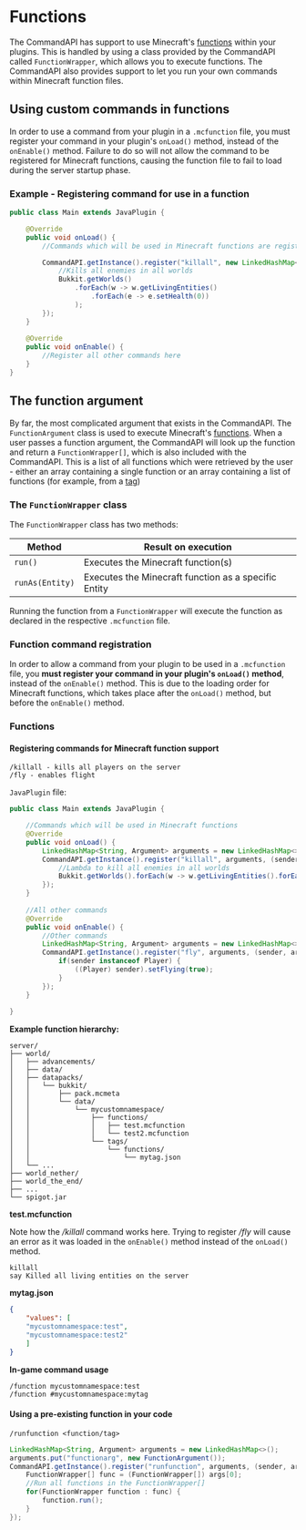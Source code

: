# Functions

The CommandAPI has support to use Minecraft's [functions](https://minecraft.gamepedia.com/Function_(Java_Edtion)) within your plugins. This is handled by using a class provided by the CommandAPI called `FunctionWrapper`, which allows you to execute functions. The CommandAPI also provides support to let you run your own commands within Minecraft function files.

## Using custom commands in functions

In order to use a command from your plugin in a `.mcfunction` file, you must register your command in your plugin's `onLoad()` method, instead of the `onEnable()` method. Failure to do so will not allow the command to be registered for Minecraft functions, causing the function file to fail to load during the server startup phase.

### Example - Registering command for use in a function

```java
public class Main extends JavaPlugin {

	@Override
	public void onLoad() {
		//Commands which will be used in Minecraft functions are registered here

		CommandAPI.getInstance().register("killall", new LinkedHashMap<>(), (sender, args) -> {
            //Kills all enemies in all worlds
        	Bukkit.getWorlds()
				.forEach(w -> w.getLivingEntities()
					.forEach(e -> e.setHealth(0))
				);
        });
	}
    
    @Override
    public void onEnable() {
        //Register all other commands here
    } 
}
```





## The function argument

By far, the most complicated argument that exists in the CommandAPI. The `FunctionArgument` class is used to execute Minecraft's [functions](https://minecraft.gamepedia.com/Function_(Java_Edition)). When a user passes a function argument, the CommandAPI will look up the function and return a `FunctionWrapper[]`, which is also included with the CommandAPI. This is a list of all functions which were retrieved by the user - either an array containing a single function or an array containing a list of functions (for example, from a [tag](https://minecraft.gamepedia.com/Function_(Java_Edition)#Tags))

### The `FunctionWrapper` class

The `FunctionWrapper` class has two methods:

| Method            | Result on execution                                  |
| ----------------- | ---------------------------------------------------- |
| `run()`           | Executes the Minecraft function(s)                   |
| `runAs(Entity)`   | Executes the Minecraft function as a specific Entity |

Running the function from a `FunctionWrapper` will execute the function as declared in the respective `.mcfunction` file.

### Function command registration

In order to allow a command from your plugin to be used in a `.mcfunction` file, you **must register your command in your plugin's `onLoad()` method**, instead of the `onEnable()` method. This is due to the loading order for Minecraft functions, which takes place after the `onLoad()` method, but before the `onEnable()` method.

### Functions

#### Registering commands for Minecraft function support

```
/killall - kills all players on the server
/fly - enables flight
```

`JavaPlugin` file:

```java
public class Main extends JavaPlugin {

    //Commands which will be used in Minecraft functions
	@Override
	public void onLoad() {
		LinkedHashMap<String, Argument> arguments = new LinkedHashMap<>();
		CommandAPI.getInstance().register("killall", arguments, (sender, args) -> {
            //Lambda to kill all enemies in all worlds
        	Bukkit.getWorlds().forEach(w -> w.getLivingEntities().forEach(e -> e.setHealth(0)));
        });
	}
    
    //All other commands
    @Override
    public void onEnable() {
        //Other commands
        LinkedHashMap<String, Argument> arguments = new LinkedHashMap<>();
		CommandAPI.getInstance().register("fly", arguments, (sender, args) -> {
			if(sender instanceof Player) {
				((Player) sender).setFlying(true);
			}
		});
    }
    
}
```

**Example function hierarchy:**

```
server/
├── world/
│   ├── advancements/
│   ├── data/
│   ├── datapacks/
│   │   └── bukkit/
│   │       ├── pack.mcmeta
│   │       └── data/
│   │           └── mycustomnamespace/
│   │               ├── functions/
│   │               │   ├── test.mcfunction
│   │               │   └── test2.mcfunction
│   │               └── tags/
│   │                   └── functions/
│   │                       └── mytag.json
│   └── ...
├── world_nether/
├── world_the_end/
├── ...
└── spigot.jar
```

**test.mcfunction**

Note how the _/killall_ command works here. Trying to register _/fly_ will cause an error as it was loaded in the `onEnable()` method instead of the `onLoad()` method.

```
killall
say Killed all living entities on the server
```

**mytag.json**

```json
{
    "values": [
    "mycustomnamespace:test",
    "mycustomnamespace:test2"
    ]
}
```

**In-game command usage**

```
/function mycustomnamespace:test
/function #mycustomnamespace:mytag
```

#### Using a pre-existing function in your code

```
/runfunction <function/tag>
```

```java
LinkedHashMap<String, Argument> arguments = new LinkedHashMap<>();
arguments.put("functionarg", new FunctionArgument());
CommandAPI.getInstance().register("runfunction", arguments, (sender, args) -> {
    FunctionWrapper[] func = (FunctionWrapper[]) args[0];
    //Run all functions in the FunctionWrapper[]
    for(FunctionWrapper function : func) {
        function.run();
    }
});
```
